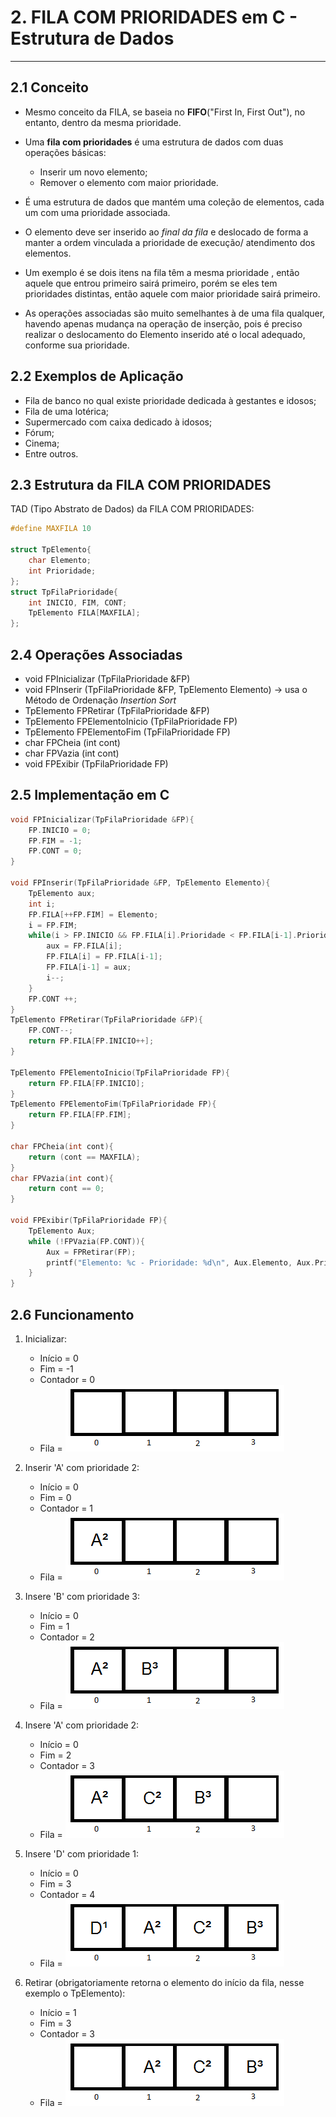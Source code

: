 # 2. FILA COM PRIORIDADES em C - Estrutura de Dados

***



## 2.1 Conceito

* Mesmo conceito da FILA, se baseia no **FIFO**("First In, First Out"), no entanto, dentro da mesma prioridade.

* Uma **fila com prioridades** é uma estrutura de dados com duas operações básicas:
  * Inserir um novo elemento;
  * Remover o elemento com maior prioridade.
* É uma estrutura de dados que mantém uma coleção de elementos, cada um com uma prioridade associada.
* O elemento deve ser inserido ao *final da fila* e deslocado de forma a manter a ordem vinculada a prioridade de execução/ atendimento dos elementos.
* Um exemplo é se dois itens na fila têm a mesma prioridade , então aquele que entrou primeiro sairá primeiro, porém se eles tem prioridades distintas, então aquele com maior prioridade sairá primeiro.
* As operações associadas são muito semelhantes à de uma fila qualquer, havendo apenas mudança na operação de inserção, pois é preciso realizar o deslocamento do Elemento inserido até o local adequado, conforme sua prioridade.



## 2.2 Exemplos de Aplicação

* Fila de banco no qual existe prioridade dedicada à gestantes e idosos;
* Fila de uma lotérica;
* Supermercado com caixa dedicado à idosos;
* Fórum;
* Cinema;
* Entre outros.



## 2.3 Estrutura da FILA COM PRIORIDADES

TAD (Tipo Abstrato de Dados) da FILA COM PRIORIDADES:

```c
#define MAXFILA 10

struct TpElemento{
    char Elemento;
    int Prioridade;
};
struct TpFilaPrioridade{
    int INICIO, FIM, CONT;
    TpElemento FILA[MAXFILA];
};
```



## 2.4 Operações Associadas

* void FPInicializar (TpFilaPrioridade &FP)
* void FPInserir (TpFilaPrioridade &FP, TpElemento Elemento)  -> usa o Método de Ordenação *Insertion Sort* 
* TpElemento FPRetirar (TpFilaPrioridade &FP)
* TpElemento FPElementoInicio (TpFilaPrioridade FP)
* TpElemento FPElementoFim (TpFilaPrioridade FP)
* char FPCheia (int cont)
* char FPVazia (int cont)
* void FPExibir (TpFilaPrioridade FP)



## 2.5 Implementação em C

``` c
void FPInicializar(TpFilaPrioridade &FP){
    FP.INICIO = 0;
    FP.FIM = -1;
    FP.CONT = 0;
}

void FPInserir(TpFilaPrioridade &FP, TpElemento Elemento){
    TpElemento aux;
    int i;
    FP.FILA[++FP.FIM] = Elemento;
    i = FP.FIM;
    while(i > FP.INICIO && FP.FILA[i].Prioridade < FP.FILA[i-1].Prioridade ){   //enquanto o i(elemento final do vetor) for maior que a posicao inicial (ou seja, vai percorrer todo o vetor) e a prioridade da ultima for maior que a antipenultima, irá acontecer o remanejamento
        aux = FP.FILA[i];
        FP.FILA[i] = FP.FILA[i-1];
        FP.FILA[i-1] = aux;
        i--;
    }
    FP.CONT ++;
}
TpElemento FPRetirar(TpFilaPrioridade &FP){
    FP.CONT--;
    return FP.FILA[FP.INICIO++];
}

TpElemento FPElementoInicio(TpFilaPrioridade FP){
    return FP.FILA[FP.INICIO];
}
TpElemento FPElementoFim(TpFilaPrioridade FP){
    return FP.FILA[FP.FIM];
}

char FPCheia(int cont){
    return (cont == MAXFILA);
}
char FPVazia(int cont){
    return cont == 0;
}

void FPExibir(TpFilaPrioridade FP){
    TpElemento Aux;
    while (!FPVazia(FP.CONT)){
        Aux = FPRetirar(FP);
        printf("Elemento: %c - Prioridade: %d\n", Aux.Elemento, Aux.Prioridade);
    }
}
```



## 2.6 Funcionamento

1. Inicializar: 

   * Início = 0
   * Fim = -1
   * Contador = 0
   * Fila = ![FP 0](https://github.com/VitorGuilhermo/FilaComPrioridades-EstruturaDeDados/blob/master/Imagens/fila.png)

2. Inserir 'A' com prioridade 2:

   * Início = 0
   * Fim = 0
   * Contador = 1
   * Fila = ![FP 1](https://github.com/VitorGuilhermo/FilaComPrioridades-EstruturaDeDados/blob/master/Imagens/fila1.png)

3. Insere 'B' com prioridade 3:

   * Início = 0
   * Fim = 1
   * Contador = 2
   * Fila = ![FP 2](https://github.com/VitorGuilhermo/FilaComPrioridades-EstruturaDeDados/blob/master/Imagens/fila2.png)

4. Insere 'A' com prioridade 2:

   * Início = 0
   * Fim = 2
   * Contador = 3
   * Fila = ![FP 3](https://github.com/VitorGuilhermo/FilaComPrioridades-EstruturaDeDados/blob/master/Imagens/fila3.png)

5. Insere 'D' com prioridade 1:

   * Início = 0
   * Fim = 3
   * Contador = 4
   * Fila = ![FP 4](https://github.com/VitorGuilhermo/FilaComPrioridades-EstruturaDeDados/blob/master/Imagens/fila4.png)

6. Retirar (obrigatoriamente retorna o elemento do início da fila, nesse exemplo o TpElemento): 

   * Início = 1
   * Fim = 3
   * Contador = 3
   * Fila = ![FP 5](https://github.com/VitorGuilhermo/FilaComPrioridades-EstruturaDeDados/blob/master/Imagens/fila5.png)

   

